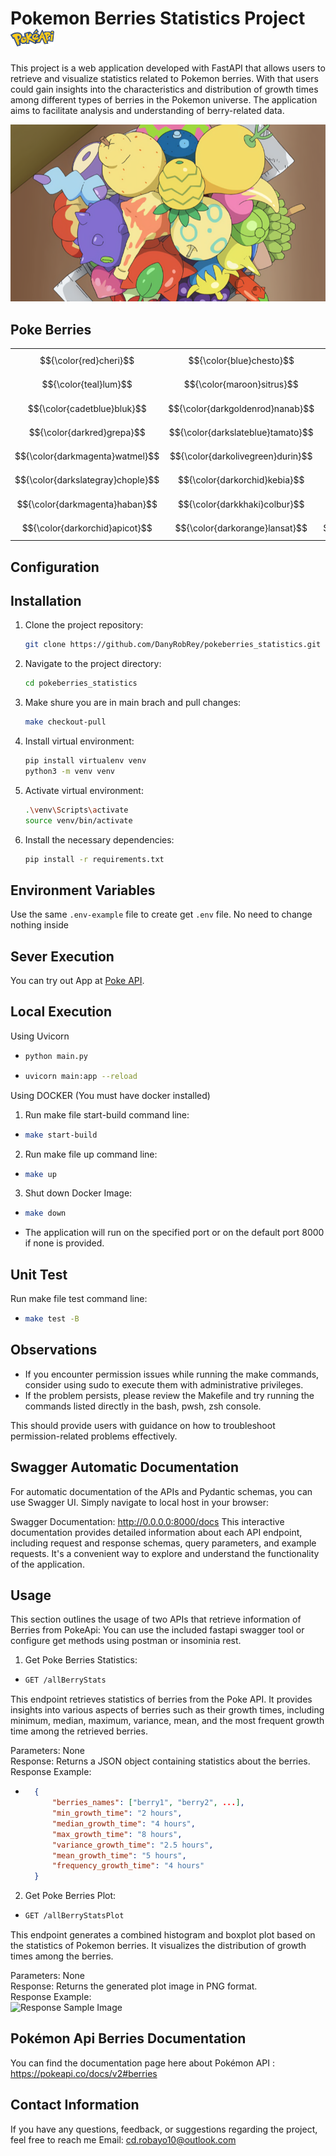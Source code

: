 # Pokemon Berries Statistics Project &nbsp; <img src="/images/pokeapi.png" alt="Poke API" width="70" height="28">

This project is a web application developed with FastAPI that allows users to retrieve and visualize statistics related to Pokemon berries. With that users could gain insights into the characteristics and distribution of growth times among different types of berries in the Pokemon universe. The application aims to facilitate analysis and understanding of berry-related data.

![Poke Berries](/images/poke_berries.png)

## Poke Berries
|        |        |        |        |        |        |        |        |
|--------|--------|--------|--------|--------|--------|--------|--------|
| $${\color{red}cheri}$$    | $${\color{blue}chesto}$$   | $${\color{green}pecha}$$    | $${\color{orange}rawst}$$    | $${\color{purple}aspear}$$  | $${\color{yellow}leppa}$$    | $${\color{pink}oran}$$     | $${\color{brown}persim}$$   |
| $${\color{teal}lum}$$     | $${\color{maroon}sitrus}$$  | $${\color{navy}figy}$$      | $${\color{coral}wiki}$$     | $${\color{indigo}mago}$$    | $${\color{olive}aguav}$$    | $${\color{lime}iapapa}$$  | $${\color{gray}razz}$$     |
| $${\color{cadetblue}bluk}$$   | $${\color{darkgoldenrod}nanab}$$ | $${\color{darkorchid}wepear}$$ | $${\color{deeppink}pinap}$$ | $${\color{crimson}pomeg}$$ | $${\color{darkcyan}kelpsy}$$ | $${\color{chocolate}qualot}$$ | $${\color{darkseagreen}hondew}$$ |
| $${\color{darkred}grepa}$$  | $${\color{darkslateblue}tamato}$$ | $${\color{darkorange}cornn}$$ | $${\color{darkslategray}magost}$$ | $${\color{darkviolet}rabuta}$$ | $${\color{crimson}nomel}$$ | $${\color{darkblue}spelon}$$ | $${\color{darkgreen}pamtre}$$ |
| $${\color{darkmagenta}watmel}$$ | $${\color{darkolivegreen}durin}$$ | $${\color{darkkhaki}belue}$$ | $${\color{darkcyan}occa}$$ | $${\color{darkseagreen}passho}$$ | $${\color{darkgoldenrod}wacan}$$ | $${\color{darkslateblue}rindo}$$ | $${\color{darkred}yache}$$ |
| $${\color{darkslategray}chople}$$ | $${\color{darkorchid}kebia}$$ | $${\color{darkorange}shuca}$$ | $${\color{darkolivegreen}coba}$$ | $${\color{darkviolet}payapa}$$ | $${\color{crimson}tanga}$$ | $${\color{darkblue}charti}$$ | $${\color{darkgreen}kasib}$$ |
| $${\color{darkmagenta}haban}$$  | $${\color{darkkhaki}colbur}$$ | $${\color{darkcyan}babiri}$$ | $${\color{darkseagreen}chilan}$$ | $${\color{darkgoldenrod}liechi}$$ | $${\color{darkslateblue}ganlon}$$ | $${\color{darkred}salac}$$ | $${\color{darkslategray}petaya}$$ |
| $${\color{darkorchid}apicot}$$ | $${\color{darkorange}lansat}$$ | $${\color{darkolivegreen}starf}$$ | $${\color{darkviolet}enigma}$$ | $${\color{crimson}micle}$$ | $${\color{darkblue}custap}$$ | $${\color{darkgreen}jaboca}$$ | $${\color{darkmagenta}rowap}$$ |

## Configuration


## Installation

1. Clone the project repository:

   ```bash
   git clone https://github.com/DanyRobRey/pokeberries_statistics.git

2. Navigate to the project directory:

    ```bash
    cd pokeberries_statistics

3. Make shure you are in main brach and pull changes:

    ```bash
    make checkout-pull

3. Install virtual environment:

    ```bash
    pip install virtualenv venv
    python3 -m venv venv

4. Activate virtual environment:

    ```bash
    .\venv\Scripts\activate
    source venv/bin/activate 

5. Install the necessary dependencies:

    ```bash 
    pip install -r requirements.txt


## Environment Variables

Use the same `.env-example` file to create get `.env` file.
No need to change nothing inside

## Sever Execution

You can try out App at [Poke API](https://poke-berries-stats-b9b89f70f58b.herokuapp.com/).


## Local Execution

Using Uvicorn

- ```bash
  python main.py

- ```bash
  uvicorn main:app --reload

Using DOCKER (You must have docker installed)

1. Run make file start-build command line:
- ```bash
  make start-build

2. Run make file up command line:
- ```bash
  make up

3. Shut down Docker Image:
- ```bash
  make down
  
- The application will run on the specified port or on the default port 8000 if none is provided.


## Unit Test

Run make file test command line:
- ```bash
  make test -B

## Observations

- If you encounter permission issues while running the make commands, consider using sudo to execute them with administrative privileges.
- If the problem persists, please review the Makefile and try running the commands listed directly in the bash, pwsh, zsh console.

This should provide users with guidance on how to troubleshoot permission-related problems effectively.

## Swagger Automatic Documentation

For automatic documentation of the APIs and Pydantic schemas, you can use Swagger UI. Simply navigate to local host in your browser:

Swagger Documentation: http://0.0.0.0:8000/docs
This interactive documentation provides detailed information about each API endpoint, including request and response schemas, query parameters, and example requests. It's a convenient way to explore and understand the functionality of the application.

## Usage

This section outlines the usage of two APIs that retrieve information of Berries from PokeApi: You can use the included fastapi swagger tool or configure get methods using postman or insominia rest.


1. Get Poke Berries Statistics:
- ```bash
  GET /allBerryStats 

This endpoint retrieves statistics of berries from the Poke API. It provides insights into various aspects of berries such as their growth times, including minimum, median, maximum, variance, mean, and the most frequent growth time among the retrieved berries.

Parameters: None  
Response: Returns a JSON object containing statistics about the berries.  
Response Example:  

- ```json
    {
        "berries_names": ["berry1", "berry2", ...],
        "min_growth_time": "2 hours",
        "median_growth_time": "4 hours",
        "max_growth_time": "8 hours",
        "variance_growth_time": "2.5 hours",
        "mean_growth_time": "5 hours",
        "frequency_growth_time": "4 hours"
    }

2. Get Poke Berries Plot:
- ```bash
  GET /allBerryStatsPlot

This endpoint generates a combined histogram and boxplot plot based on the statistics of Pokemon berries. It visualizes the distribution of growth times among the berries.

Parameters: None  
Response: Returns the generated plot image in PNG format.  
Response Example:  
![Response Sample Image](/images/plot_sample.png)


## Pokémon Api Berries Documentation

You can find the documentation page here about Pokémon API : https://pokeapi.co/docs/v2#berries

## Contact Information
If you have any questions, feedback, or suggestions regarding the project, feel free to reach me 
Email: cd.robayo10@outlook.com